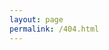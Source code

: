 ```yaml
---
layout: page
permalink: /404.html
---
```


<script type="text/javascript" src="//qzonestyle.gtimg.cn/qzone/hybrid/app/404/search_children.js" charset="utf-8"></script>
